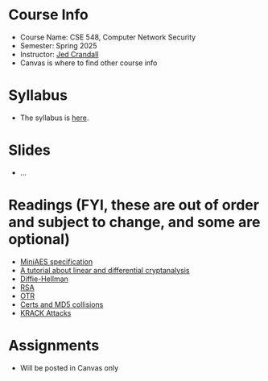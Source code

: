 

# Course Info

- Course Name: CSE 548, Computer Network Security
- Semester: Spring 2025
- Instructor: [Jed Crandall](https://jedcrandall.github.io)
- Canvas is where to find other course info

# Syllabus

- The syllabus is [here](https://jedcrandall.github.io/courses/cse548spring2025/syllabus.pdf).

# Slides

- ...

# Readings (FYI, these are out of order and subject to change, and some are optional)

- [MiniAES specification](miniaesspec.pdf)
- [A tutorial about linear and differential cryptanalysis](ldc_tutorial.pdf) 
- [Diffie-Hellman](diffiehellman.pdf)
- [RSA](Rsapaper.pdf)
- [OTR](otr-wpes.pdf) 
- [Certs and MD5 collisions](md5collisions.pdf) 
- [KRACK Attacks](krackccs2017.pdf) 


# Assignments

- Will be posted in Canvas only

